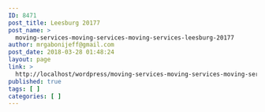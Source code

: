 ```yaml
---
ID: 8471
post_title: Leesburg 20177
post_name: >
  moving-services-moving-services-moving-services-leesburg-20177
author: mrgabonijeff@gmail.com
post_date: 2018-03-28 01:48:24
layout: page
link: >
  http://localhost/wordpress/moving-services-moving-services-moving-services-leesburg-20177/
published: true
tags: [ ]
categories: [ ]
---
```


